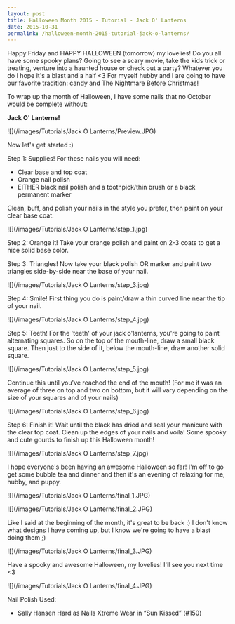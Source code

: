 ```yaml
---
layout: post
title: Halloween Month 2015 - Tutorial - Jack O' Lanterns
date: 2015-10-31
permalink: /halloween-month-2015-tutorial-jack-o-lanterns/
---
```


Happy Friday and HAPPY HALLOWEEN (tomorrow) my lovelies! Do you all have some spooky plans? Going to see a scary movie, take the kids trick or treating, venture into a haunted house or check out a party? Whatever you do I hope it's a blast and a half <3 For myself hubby and I are going to have our favorite tradition: candy and The Nightmare Before Christmas!

To wrap up the month of Halloween, I have some nails that no October would be complete without: 

**Jack O' Lanterns!**

![](/images/Tutorials/Jack O Lanterns/Preview.JPG)

Now let's get started :)

Step 1: Supplies! For these nails you will need:

- Clear base and top coat
- Orange nail polish
- EITHER black nail polish and a toothpick/thin brush or a black permanent marker

Clean, buff, and polish your nails in the style you prefer, then paint on your clear base coat.

![](/images/Tutorials/Jack O Lanterns/step_1.jpg)

Step 2: Orange it! Take your orange polish and paint on 2-3 coats to get a nice solid base color.

Step 3: Triangles! Now take your black polish OR marker and paint two triangles side-by-side near the base of your nail.

![](/images/Tutorials/Jack O Lanterns/step_3.jpg)

Step 4: Smile! First thing you do is paint/draw a thin curved line near the tip of your nail.

![](/images/Tutorials/Jack O Lanterns/step_4.jpg)

Step 5: Teeth! For the 'teeth' of your jack o'lanterns, you're going to paint alternating squares. So on the top of the mouth-line, draw a small black square. Then just to the side of it, below the mouth-line, draw another solid square.

![](/images/Tutorials/Jack O Lanterns/step_5.jpg)

Continue this until you've reached the end of the mouth! (For me it was an average of three on top and two on bottom, but it will vary depending on the size of your squares and of your nails)

![](/images/Tutorials/Jack O Lanterns/step_6.jpg)

Step 6: Finish it! Wait until the black has dried and seal your manicure with the clear top coat. Clean up the edges of your nails and voila! Some spooky and cute gourds to finish up this Halloween month!

![](/images/Tutorials/Jack O Lanterns/step_7.jpg)

I hope everyone's been having an awesome Halloween so far! I'm off to go get some bubble tea and dinner and then it's an evening of relaxing for me, hubby, and puppy.

![](/images/Tutorials/Jack O Lanterns/final_1.JPG)

![](/images/Tutorials/Jack O Lanterns/final_2.JPG)

Like I said at the beginning of the month, it's great to be back :) I don't know what designs I have coming up, but I know we're going to have a blast doing them ;)

![](/images/Tutorials/Jack O Lanterns/final_3.JPG)

Have a spooky and awesome Halloween, my lovelies! I'll see you next time <3

![](/images/Tutorials/Jack O Lanterns/final_4.JPG)

Nail Polish Used:

- Sally Hansen Hard as Nails Xtreme Wear in “Sun Kissed” (#150)